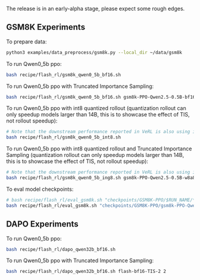 The release is in an early-alpha stage, please expect some rough edges.

## GSM8K Experiments

To prepare data:
```bash
python3 examples/data_preprocess/gsm8k.py --local_dir ~/data/gsm8k
```

To run Qwen0_5b ppo:
```bash
bash recipe/flash_rl/gsm8k_qwen0_5b_bf16.sh
```
To run Qwen0_5b ppo with Truncated Importance Sampling:
```bash
bash recipe/flash_rl/gsm8k_qwen0_5b_bf16.sh gsm8k-PPO-Qwen2.5-0.5B-bf16-TIS-2 2
```

To run Qwen0_5b ppo with int8 quantized rollout (quantization rollout can only speedup models larger than 14B, this is to showcase the effect of TIS, not rollout speedup):
```bash
# Note that the downstream performance reported in VeRL is also using int8 rollout, and a fair comparison to original RL training requires re-evaluation of ckpts (as below)
bash recipe/flash_rl/gsm8k_qwen0_5b_int8.sh
```

To run Qwen0_5b ppo with int8 quantized rollout and Truncated Importance Sampling (quantization rollout can only speedup models larger than 14B, this is to showcase the effect of TIS, not rollout speedup):
```bash
# Note that the downstream performance reported in VeRL is also using int8 rollout, and a fair comparison to original RL training requires re-evaluation of ckpts (as below)
bash recipe/flash_rl/gsm8k_qwen0_5b_ing8.sh gsm8k-PPO-Qwen2.5-0.5B-w8a8-TIS-2 2
```

To eval model checkpoints: 
```bash
# bash recipe/flash_rl/eval_gsm8k.sh "checkpoints/GSM8K-PPO/$RUN_NAME/*"
bash recipe/flash_rl/eval_gsm8k.sh "checkpoints/GSM8K-PPO/gsm8k-PPO-Qwen2.5-0.5B-w8a8-TIS-2/*"
```

## DAPO Experiments


To run Qwen0_5b ppo:
```bash
bash recipe/flash_rl/dapo_qwen32b_bf16.sh
```

To run Qwen0_5b ppo with Truncated Importance Sampling:
```bash
bash recipe/flash_rl/dapo_qwen32b_bf16.sh flash-bf16-TIS-2 2
```
